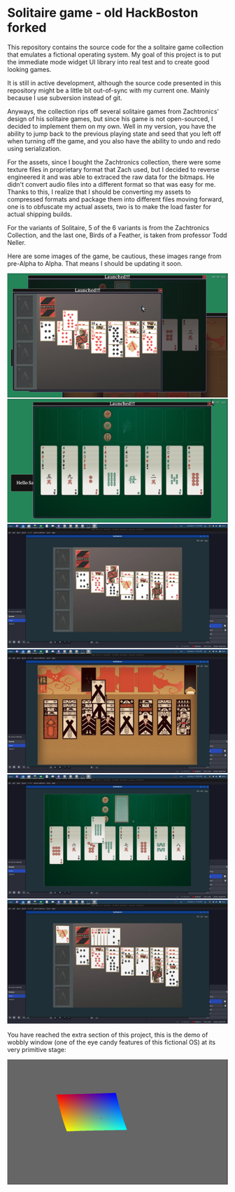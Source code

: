 # Solitaire game - old HackBoston forked

This repository contains the source code for the a solitaire game collection that emulates a fictional operating system. My goal of this project is to put the immediate mode widget UI library into real test and to create good looking games.

It is still in active development, although the source code presented in this repository might be a little bit out-of-sync with my current one. Mainly because I use subversion instead of git. 

Anyways, the collection rips off several solitaire games from Zachtronics' design of his solitaire games, but since his game is not open-sourced, I decided to implement them on my own. Well in my version, you have the ability to jump back to the previous playing state and seed that you left off when turning off the game, and you also have the ability to undo and redo using serialization.

For the assets, since I bought the Zachtronics collection, there were some texture files in proprietary format that Zach used, but I decided to reverse engineered it and was able to extraced the raw data for the bitmaps. He didn't convert audio files into a different format so that was easy for me. Thanks to this, I realize that I should be converting my assets to compressed formats and package them into different files moving forward, one is to obfuscate my actual assets, two is to make the load faster for actual shipping builds. 

For the variants of Solitaire, 5 of the 6 variants is from the Zachtronics Collection, and the last one, Birds of a Feather, is taken from professor Todd Neller.

Here are some images of the game, be cautious, these images range from pre-Alpha to Alpha. That means I should be updating it soon.

![ss_1](nexus/new1.png)
![ss_2](nexus/new2.png)
![ss_3](nexus/old1.png)
![ss_4](nexus/old2.png)
![ss_5](nexus/old3.png)
![ss_6](nexus/old4.png)

You have reached the extra section of this project, this is the demo of wobbly window (one of the eye candy features of this fictional OS) at its very primitive stage:

![ss_wobbly](nexus/proto_wobbly.png)
